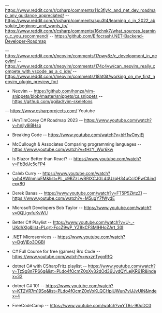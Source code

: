 -- https://www.reddit.com/r/csharp/comments/11c3fiy/c_and_net_dev_roadmap_any_guidance_appreciated/
-- https://www.reddit.com/r/csharp/comments/spu3t4/learning_c_in_2022_absolute_beginner_and_wants_to/
-- https://www.reddit.com/r/csharp/comments/16chnk7/what_sources_learning_c_you_recommend/
-- https://github.com/Elfocrash/.NET-Backend-Developer-Roadmap

-- https://www.reddit.com/r/neovim/comments/17pwy8z/c_development_in_neovim/
-- https://www.reddit.com/r/neovim/comments/174c4vw/can_neovim_really_compete_with_vscode_as_a_c_ide/
-- https://www.reddit.com/r/neovim/comments/18ht0it/working_on_my_first_neovim_plugin_preview_for/

- Neovim
  -- https://github.com/honza/vim-snippets/blob/master/snippets/cs.snippets
  -- https://github.com/pgilad/vim-skeletons

-- https://www.csharpprojects.com/
Youtube

- IAmTimCorey C# Roadmap 2023
  -- https://www.youtube.com/watch?v=hnjly9iBHso

- Breaking Code
  -- https://www.youtube.com/watch?v=bH1wOnyiEj

- McCullough & Associates Comparing programming languages
  -- https://www.youtube.com/watch?v=tHzY_Wur6kw

- Is Blazor Better than React?
  -- https://www.youtube.com/watch?v=FbBdJc5cFP4

- Caleb Curry
  -- https://www.youtube.com/watch?v=h4AWlnmiuEM&list=PL_c9BZzLwBRIXCJGLd4UzqH34uCclOFwC&index=80

- Derek Banas
  -- https://www.youtube.com/watch?v=FT5P5ZktzZI
  -- https://www.youtube.com/watch?v=M5ugY7fWydE

- Microsoft Developers Bob Taylor
  -- https://www.youtube.com/watch?v=0QUgvfuKvWU

- Better C# Playlist
  -- https://www.youtube.com/watch?v=U-_-UKdhXIg&list=PLqrt-FccZ9wP_YZ8kCFSMlHHoZArt_30I

- .NET Microservices
  -- https://www.youtube.com/watch?v=DgVjEo3OGBI

- C# Full Course for free (games) Bro Code
  -- https://www.youtube.com/watch?v=wxznTygnRfQ

- dotnet C# with CSharpFritz playlist
  -- https://www.youtube.com/watch?v=TzSg8n7P66g&list=PLdo4fOcmZ0oXv32dOd36UydQYLejKR61R&index=32

- dotnet C# 101
  -- https://www.youtube.com/watch?v=KT2VR7m19So&list=PLdo4fOcmZ0oVxKLQCHpiUWun7vlJJvUiN&index=4

- FreeCodeCamp
  -- https://www.youtube.com/watch?v=YT8s-90oDC0
